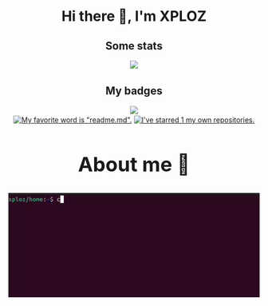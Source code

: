 <div align="center">
    <h1>Hi there 👋, I'm XPLOZ</h1>
</div>
<div align="center">
    <h2>Some stats</h2>
    <img src="https://read-me-stat-xpl0zs-projects.vercel.app/api?username=xpl0z&theme=radical"/>
    
<div align="center">
    <h2>My badges</h2>
    <img src="https://read-me-stat-git-main-xpl0zs-projects.vercel.app/"/>
</div>
    <!-- my-badges start -->
<a href="my-badges/favorite-word.md"><img src="https://my-badges.github.io/my-badges/favorite-word.png" alt="My favorite word is &quot;readme.md&quot;." title="My favorite word is &quot;readme.md&quot;." width="64"></a>
<a href="my-badges/self-star.md"><img src="https://my-badges.github.io/my-badges/self-star.png" alt="I&apos;ve starred 1 my own repositories." title="I&apos;ve starred 1 my own repositories." width="64"></a>
<!-- my-badges end -->
</div>

<div align="center">
    <h2 style="border-bottom: none; font-size: 40px;">About me 📖</h2>
    <img src="media/1-year.gif" width="800px">
</div>

